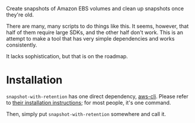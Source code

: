 Create snapshots of Amazon EBS volumes and clean up snapshots once they're old.

There are many, many scripts to do things like this.  It seems, however, that
half of them require large SDKs, and the other half don't work.  This is an
attempt to make a tool that has very simple dependencies and works
consistently.

It lacks sophistication, but that is on the roadmap.

# Installation

`snapshot-with-retention` has one direct dependency, [aws-cli].  Please refer
to [their installation instructions][aws-cli-install]; for most people, it's
one command.

[aws-cli]: https://github.com/aws/aws-cli
[aws-cli-install]: https://github.com/aws/aws-cli#installation

Then, simply put `snapshot-with-retention` somewhere and call it.

